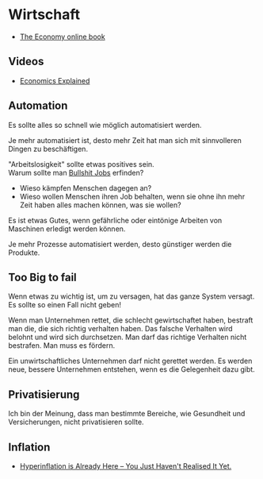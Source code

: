 # Wirtschaft

- [The Economy online book](https://core-econ.org/the-economy/book/text/0-3-contents.html)

## Videos

- [Economics Explained](https://www.youtube.com/user/JitaLounge)

## Automation

Es sollte alles so schnell wie möglich automatisiert werden.

Je mehr automatisiert ist, desto mehr Zeit hat man sich mit sinnvolleren Dingen zu beschäftigen.

"Arbeitslosigkeit" sollte etwas positives sein.  
Warum sollte man [Bullshit Jobs](https://www.goodreads.com/book/show/34466958-bullshit-jobs?ac=1&from_search=true&qid=P0l5XR0L09&rank=2) erfinden?

- Wieso kämpfen Menschen dagegen an?  
- Wieso wollen Menschen ihren Job behalten, wenn sie ohne ihn mehr Zeit haben alles machen können, was sie wollen?

Es ist etwas Gutes, wenn gefährliche oder eintönige Arbeiten von Maschinen erledigt werden können.

Je mehr Prozesse automatisiert werden, desto günstiger werden die Produkte.

## Too Big to fail

Wenn etwas zu wichtig ist, um zu versagen, hat das ganze System versagt. Es sollte so einen Fall nicht geben!

Wenn man Unternehmen rettet, die schlecht gewirtschaftet haben, bestraft man die, die sich richtig verhalten haben.
Das falsche Verhalten wird belohnt und wird sich durchsetzen. Man darf das richtige Verhalten nicht bestrafen. Man muss es fördern.

Ein unwirtschaftliches Unternehmen darf nicht gerettet werden. Es werden neue, bessere Unternehmen entstehen, wenn es die Gelegenheit dazu gibt.

## Privatisierung

Ich bin der Meinung, dass man bestimmte Bereiche, wie Gesundheit und Versicherungen, nicht privatisieren sollte.

## Inflation

- [Hyperinflation is Already Here – You Just Haven't Realised It Yet.](https://www.youtube.com/watch?v=1HmGLV46L60)
